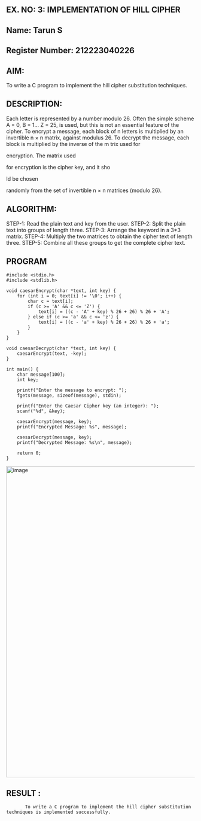 ## EX. NO: 3: IMPLEMENTATION OF HILL CIPHER
## Name: Tarun S
## Register Number: 212223040226

## AIM: 
To write a C program to implement the hill cipher substitution techniques.

## DESCRIPTION:

Each letter is represented by a number modulo 26. Often the simple scheme A = 0, B
= 1... Z = 25, is used, but this is not an essential feature of the cipher. To encrypt a message, each block of n letters is  multiplied by an invertible n × n matrix, against modulus 26. To
decrypt the message, each block is multiplied by the inverse of the m trix used for
 
encryption. The matrix used
 
for encryption is the cipher key, and it sho
 
ld be chosen
 
randomly from the set of invertible n × n matrices (modulo 26).


## ALGORITHM:

STEP-1: Read the plain text and key from the user. STEP-2: Split the plain text into groups of length three. STEP-3: Arrange the keyword in a 3*3 matrix.
STEP-4: Multiply the two matrices to obtain the cipher text of length three.
STEP-5: Combine all these groups to get the complete cipher text.

## PROGRAM 
```
#include <stdio.h>
#include <stdlib.h>

void caesarEncrypt(char *text, int key) {
    for (int i = 0; text[i] != '\0'; i++) {
        char c = text[i];
        if (c >= 'A' && c <= 'Z') {
            text[i] = ((c - 'A' + key) % 26 + 26) % 26 + 'A';
        } else if (c >= 'a' && c <= 'z') {
            text[i] = ((c - 'a' + key) % 26 + 26) % 26 + 'a';
        }
    }
}

void caesarDecrypt(char *text, int key) {
    caesarEncrypt(text, -key);
}

int main() {
    char message[100];
    int key;

    printf("Enter the message to encrypt: ");
    fgets(message, sizeof(message), stdin);

    printf("Enter the Caesar Cipher key (an integer): ");
    scanf("%d", &key);

    caesarEncrypt(message, key);
    printf("Encrypted Message: %s", message);

    caesarDecrypt(message, key);
    printf("Decrypted Message: %s\n", message);

    return 0;
}
```

<img width="1513" height="832" alt="image" src="https://github.com/user-attachments/assets/aa93d850-5cac-4682-8e3e-1ad7fd952a73" />




## RESULT : 
           To write a C program to implement the hill cipher substitution techniques is implemented successfully. 
          
